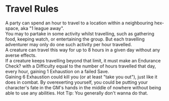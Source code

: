 # Travel Rules 
A party can spend an hour to travel to a location within a neighbouring hex-space, aka "1 league away". <br>
You may to partake in some activity whilst travelling, such as gathering food, keeping watch, or entertaining the group. But each travelling adventurer may only do one such activity per hour travelled. <br>
A creature can travel this way for up to 8 hours in a given day without any averse effects. <br>
If a creature keeps travelling beyond that limit, it must make an Endurance Check? with a Difficulty equal to the number of hours travelled that day, every hour, gaining 1 Exhaustion on a failed Save. <br>
Gaining 6 Exhaustion could kill you (or at least "take you out"), just like it does in combat. By overexerting yourself, you could be putting your character's fate in the GM's hands in the middle of nowhere without being able to use any abilities. Hot Tip: You generally don't wanna do that.